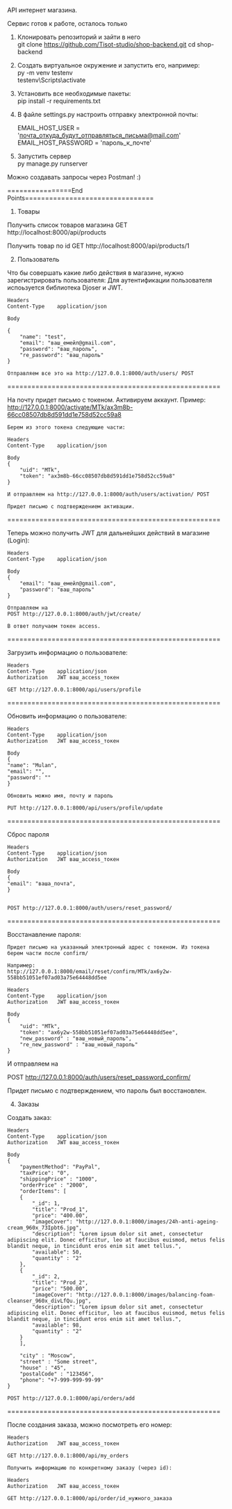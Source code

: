 API интернет магазина.

Сервис готов к работе, осталось только 
1. Клонировать репозиторий и зайти в него  
git clone https://github.com/Tisot-studio/shop-backend.git
cd shop-backend

2. Создать виртуальное окружение и запустить его, например:  
py -m venv testenv  
testenv\Scripts\activate 

3. Установить все необходимые пакеты:  
pip install -r requirements.txt

4. В файле settings.py настроить отправку электронной почты:

    EMAIL_HOST_USER = 'почта_откуда_будут_отправляться_письма@mail.com'
    EMAIL_HOST_PASSWORD = 'пароль_к_почте'

5. Запустить сервер  
py manage.py runserver

Можно создавать запросы через Postman! :)

================End Points================================

1. Товары

Получить список товаров магазина 
    GET http://localhost:8000/api/products


Получить товар по id 
    GET http://localhost:8000/api/products/1

2. Пользователь

Что бы совершать какие либо действия в магазине, нужно зарегистрировать пользователя:
Для аутентификации пользователя испоьзуется библиотека Djoser и JWT.
    
    Headers
    Content-Type    application/json

    Body

    {   
        "name": "test",
        "email": "ваш_емейл@gmail.com",
        "password": "ваш_пароль",
        "re_password": "ваш_пароль"
    }

    Отправляем все это на http://127.0.0.1:8000/auth/users/ POST

=====================================================

На почту придет письмо с токеном. Активируем аккаунт.
    Пример: http://127.0.0.1:8000/activate/MTk/ax3m8b-66cc08507db8d591dd1e758d52cc59a8

    Берем из этого токена следующие части:

    Headers
    Content-Type    application/json

    Body
    {
        "uid": "MTk",
        "token": "ax3m8b-66cc08507db8d591dd1e758d52cc59a8"
    }

    И отправляем на http://127.0.0.1:8000/auth/users/activation/ POST

    Придет письмо с подтверждением активации.

=====================================================

Теперь можно получить JWT для дальнейших действий в магазине (Login):

    Headers
    Content-Type    application/json

    Body
    {
        "email": "ваш_емейл@gmail.com",
        "password": "ваш_пароль"
    }

    Отправляем на 
    POST http://127.0.0.1:8000/auth/jwt/create/ 

    В ответ получаем токен access.

=====================================================

Загрузить информацию о пользователе:

    Headers
    Content-Type    application/json
    Authorization   JWT ваш_access_токен

    GET http://127.0.0.1:8000/api/users/profile

=====================================================

Обновить информацию о пользователе:
    
    Headers
    Content-Type    application/json
    Authorization   JWT ваш_access_токен

    Body
    {
    "name": "Mulan",
    "email": "",
    "password": ""
    }

    Обновить можно имя, почту и пароль

    PUT http://127.0.0.1:8000/api/users/profile/update

=====================================================

Сброс пароля

    Headers
    Content-Type    application/json
    Authorization   JWT ваш_access_токен

    Body
    {
    "email": "ваша_почта",
    }


    POST http://127.0.0.1:8000/auth/users/reset_password/

=====================================================

Восстанавление пароля:

    Придет письмо на указанный электронный адрес с токеном. Из токена берем части после confirm/

    Например:
    http://127.0.0.1:8000/email/reset/confirm/MTk/ax6y2w-558bb51051ef07ad03a75e64448dd5ee

    Headers
    Content-Type    application/json
    Authorization   JWT ваш_access_токен

    Body
    {
        "uid": "MTk",
        "token": "ax6y2w-558bb51051ef07ad03a75e64448dd5ee",
        "new_password" : "ваш_новый_пароль",
        "re_new_password" : "ваш_новый_пароль"
    }
И отправляем на

POST http://127.0.0.1:8000/auth/users/reset_password_confirm/

Придет письмо с подтверждением, что пароль был восстановлен.


4. Заказы

Создать заказ:

    Headers
    Content-Type    application/json
    Authorization   JWT ваш_access_токен

    Body
    {
        "paymentMethod": "PayPal",
        "taxPrice": "0",
        "shippingPrice" : "1000",
        "orderPrice" : "2000",
        "orderItems": [
        {
            "_id": 1,
            "title": "Prod_1",
            "price": "400.00",
            "imageCover": "http://127.0.0.1:8000/images/24h-anti-ageing-cream_960x_73Ipbt6.jpg",
            "description": "Lorem ipsum dolor sit amet, consectetur adipiscing elit. Donec efficitur, leo at faucibus euismod, metus felis blandit neque, in tincidunt eros enim sit amet tellus.",
            "available": 50,
            "quantity" : "2"
        },
        {
            "_id": 2,
            "title": "Prod_2",
            "price": "500.00",
            "imageCover": "http://127.0.0.1:8000/images/balancing-foam-cleanser_960x_divLfQu.jpg",
            "description": "Lorem ipsum dolor sit amet, consectetur adipiscing elit. Donec efficitur, leo at faucibus euismod, metus felis blandit neque, in tincidunt eros enim sit amet tellus.",
            "available": 98,
            "quantity" : "2"
        }
        ],

        "city" : "Moscow",
        "street" : "Some street",
        "house" : "45",
        "postalCode" : "123456",
        "phone": "+7-999-999-99-99"
    }

    POST http://127.0.0.1:8000/api/orders/add

=====================================================

После создания заказа, можно посмотреть его номер:
    
    Headers
    Authorization   JWT ваш_access_токен

    GET http://127.0.0.1:8000/api/my_orders

    Получить информацию по конкретному заказу (через id):

    Headers
    Authorization   JWT ваш_access_токен

    GET http://127.0.0.1:8000/api/order/id_нужного_заказа
